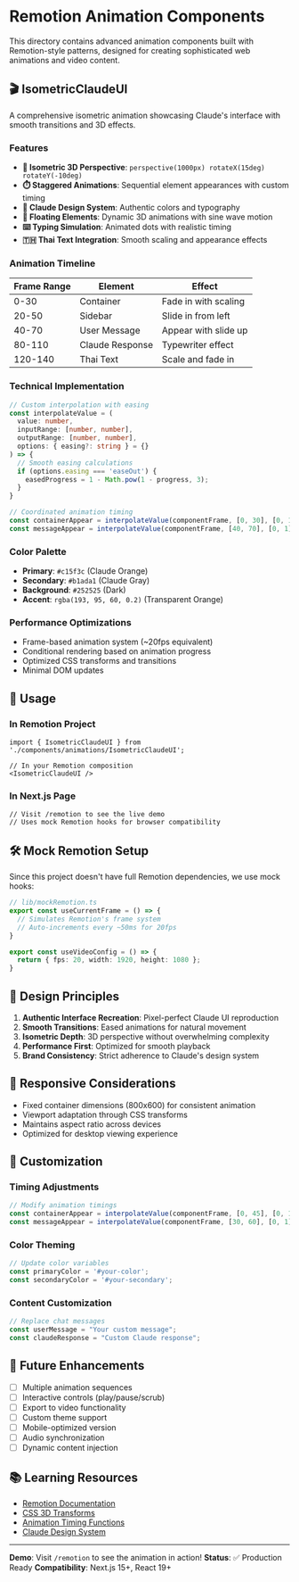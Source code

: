 # Remotion Animation Components

This directory contains advanced animation components built with Remotion-style patterns, designed for creating sophisticated web animations and video content.

## 🎬 IsometricClaudeUI

A comprehensive isometric animation showcasing Claude's interface with smooth transitions and 3D effects.

### Features

- **🎯 Isometric 3D Perspective**: `perspective(1000px) rotateX(15deg) rotateY(-10deg)`
- **⏱️ Staggered Animations**: Sequential element appearances with custom timing
- **🎨 Claude Design System**: Authentic colors and typography
- **💫 Floating Elements**: Dynamic 3D animations with sine wave motion
- **⌨️ Typing Simulation**: Animated dots with realistic timing
- **🇹🇭 Thai Text Integration**: Smooth scaling and appearance effects

### Animation Timeline

| Frame Range | Element | Effect |
|-------------|---------|--------|
| 0-30 | Container | Fade in with scaling |
| 20-50 | Sidebar | Slide in from left |
| 40-70 | User Message | Appear with slide up |
| 80-110 | Claude Response | Typewriter effect |
| 120-140 | Thai Text | Scale and fade in |

### Technical Implementation

```typescript
// Custom interpolation with easing
const interpolateValue = (
  value: number, 
  inputRange: [number, number], 
  outputRange: [number, number], 
  options: { easing?: string } = {}
) => {
  // Smooth easing calculations
  if (options.easing === 'easeOut') {
    easedProgress = 1 - Math.pow(1 - progress, 3);
  }
}

// Coordinated animation timing
const containerAppear = interpolateValue(componentFrame, [0, 30], [0, 1], { easing: 'easeOut' });
const messageAppear = interpolateValue(componentFrame, [40, 70], [0, 1], { easing: 'easeOut' });
```

### Color Palette

- **Primary**: `#c15f3c` (Claude Orange)
- **Secondary**: `#b1ada1` (Claude Gray)
- **Background**: `#252525` (Dark)
- **Accent**: `rgba(193, 95, 60, 0.2)` (Transparent Orange)

### Performance Optimizations

- Frame-based animation system (~20fps equivalent)
- Conditional rendering based on animation progress
- Optimized CSS transforms and transitions
- Minimal DOM updates

## 🚀 Usage

### In Remotion Project
```tsx
import { IsometricClaudeUI } from './components/animations/IsometricClaudeUI';

// In your Remotion composition
<IsometricClaudeUI />
```

### In Next.js Page
```tsx
// Visit /remotion to see the live demo
// Uses mock Remotion hooks for browser compatibility
```

## 🛠️ Mock Remotion Setup

Since this project doesn't have full Remotion dependencies, we use mock hooks:

```typescript
// lib/mockRemotion.ts
export const useCurrentFrame = () => {
  // Simulates Remotion's frame system
  // Auto-increments every ~50ms for 20fps
}

export const useVideoConfig = () => {
  return { fps: 20, width: 1920, height: 1080 };
}
```

## 🎨 Design Principles

1. **Authentic Interface Recreation**: Pixel-perfect Claude UI reproduction
2. **Smooth Transitions**: Eased animations for natural movement
3. **Isometric Depth**: 3D perspective without overwhelming complexity
4. **Performance First**: Optimized for smooth playback
5. **Brand Consistency**: Strict adherence to Claude's design system

## 📱 Responsive Considerations

- Fixed container dimensions (800x600) for consistent animation
- Viewport adaptation through CSS transforms
- Maintains aspect ratio across devices
- Optimized for desktop viewing experience

## 🔧 Customization

### Timing Adjustments
```typescript
// Modify animation timings
const containerAppear = interpolateValue(componentFrame, [0, 45], [0, 1]); // Slower
const messageAppear = interpolateValue(componentFrame, [30, 60], [0, 1]); // Faster
```

### Color Theming
```typescript
// Update color variables
const primaryColor = '#your-color';
const secondaryColor = '#your-secondary';
```

### Content Customization
```typescript
// Replace chat messages
const userMessage = "Your custom message";
const claudeResponse = "Custom Claude response";
```

## 🎯 Future Enhancements

- [ ] Multiple animation sequences
- [ ] Interactive controls (play/pause/scrub)
- [ ] Export to video functionality  
- [ ] Custom theme support
- [ ] Mobile-optimized version
- [ ] Audio synchronization
- [ ] Dynamic content injection

## 📚 Learning Resources

- [Remotion Documentation](https://remotion.dev)
- [CSS 3D Transforms](https://developer.mozilla.org/en-US/docs/Web/CSS/transform)
- [Animation Timing Functions](https://developer.mozilla.org/en-US/docs/Web/CSS/easing-function)
- [Claude Design System](https://claude.ai)

---

**Demo**: Visit `/remotion` to see the animation in action!
**Status**: ✅ Production Ready
**Compatibility**: Next.js 15+, React 19+